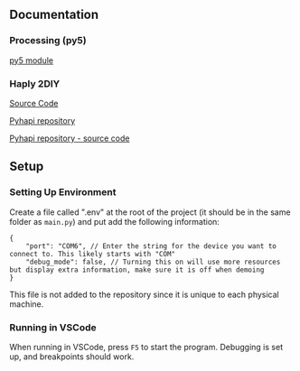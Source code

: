 ## Documentation

### Processing (py5)

[py5 module](http://py5coding.org/)

### Haply 2DIY

[Source Code](https://gitlab.com/Haply/public/python_samples)

[Pyhapi repository](https://gitlab.com/Haply/2diy/pyhapi)

[Pyhapi repository - source code](https://gitlab.com/Haply/2diy/pyhapi/-/blob/master/src/HaplyHAPI.py?ref_type=heads)

## Setup

### Setting Up Environment

Create a file called ".env" at the root of the project (it should be in the same folder as `main.py`) and put add the following information:

```
{
    "port": "COM6", // Enter the string for the device you want to connect to. This likely starts with "COM"
    "debug_mode": false, // Turning this on will use more resources but display extra information, make sure it is off when demoing
}
```

This file is not added to the repository since it is unique to each physical machine.

### Running in VSCode

When running in VSCode, press `F5` to start the program. Debugging is set up, and breakpoints should work.

